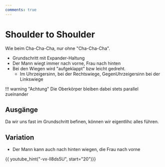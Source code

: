 ```yaml
---
comments: true
---
```

# Shoulder to Shoulder

Wie beim Cha-Cha-Cha, nur ohne "Cha-Cha-Cha".

- Grundschritt mit Expander-Haltung
- Der Mann wiegt immer nach vorne, Frau nach hinten
- Bei den Wiegen wird "aufgeklappt" bzw leicht gedreht.
  - Im Uhrzeigersinn, bei der Rechtswiege, GegenUhrzeigersinn bei der Linkswiege

!!! warning "Achtung"
    Die Oberkörper bleiben dabei stets parallel zueinander

## Ausgänge

Da wir uns fast im Grundschritt befinen, können wir eigentlihc alles führen.

## Variation

- Der Mann kann auch nach hinten wiegen, die Frau nach vorne

{{ youtube_hint("-vx-ll8ds5U", start="20")}}

